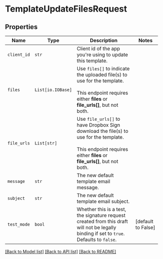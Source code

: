 # TemplateUpdateFilesRequest



## Properties
Name | Type | Description | Notes
------------ | ------------- | ------------- | -------------
| `client_id` | ```str``` |  Client id of the app you&#39;re using to update this template.  |  |
| `files` | ```List[io.IOBase]``` |  Use `files[]` to indicate the uploaded file(s) to use for the template.<br><br>This endpoint requires either **files** or **file_urls[]**, but not both.  |  |
| `file_urls` | ```List[str]``` |  Use `file_urls[]` to have Dropbox Sign download the file(s) to use for the template.<br><br>This endpoint requires either **files** or **file_urls[]**, but not both.  |  |
| `message` | ```str``` |  The new default template email message.  |  |
| `subject` | ```str``` |  The new default template email subject.  |  |
| `test_mode` | ```bool``` |  Whether this is a test, the signature request created from this draft will not be legally binding if set to `true`. Defaults to `false`.  |  [default to False] |

[[Back to Model list]](../README.md#documentation-for-models) [[Back to API list]](../README.md#documentation-for-api-endpoints) [[Back to README]](../README.md)


